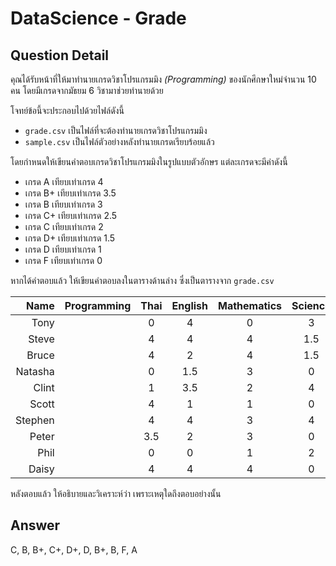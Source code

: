 # DataScience - Grade
## Question Detail
คุณได้รับหน้าที่ให้มาทำนายเกรดวิชาโปรแกรมมิง *(Programming)* ของนักศึกษาใหม่จำนวน 10 คน โดยมีเกรดจากมัธยม 6 วิชามาช่วยทำนายด้วย

โจทย์ข้อนี้จะประกอบไปด้วยไฟล์ดังนี้
- `grade.csv` เป็นไฟล์ที่จะต้องทำนายเกรดวิชาโปรแกรมมิง
- `sample.csv` เป็นไฟล์ตัวอย่างหลังทำนายเกรดเรียบร้อยแล้ว

โดยกำหนดให้เขียนคำตอบเกรดวิชาโปรแกรมมิงในรูปแบบตัวอักษร แต่ละเกรดจะมีค่าดังนี้
- เกรด A เทียบเท่าเกรด 4
- เกรด B+ เทียบเท่าเกรด 3.5
- เกรด B เทียบเท่าเกรด 3
- เกรด C+ เทียบเท่าเกรด 2.5
- เกรด C เทียบเท่าเกรด 2
- เกรด D+ เทียบเท่าเกรด 1.5
- เกรด D เทียบเท่าเกรด 1
- เกรด F เทียบเท่าเกรด 0

หากได้คำตอบแล้ว ให้เขียนคำตอบลงในตารางด้านล่าง ซึ่งเป็นตารางจาก `grade.csv`

| Name | Programming | Thai | English | Mathematics | Science | SocialStudies | Computer |
|--:|:--:|:--:|:--:|:--:|:--:|:--:|:--:|
| Tony | | 0 | 4 | 0 | 3 | 0 | 3 |
| Steve | | 4 | 4 | 4 | 1.5 | 1.5 | 1.5 |
| Bruce | | 4 | 2 | 4 | 1.5 | 4 | 4 |
| Natasha | | 0 | 1.5 | 3 | 0 | 4 | 3 |
| Clint | | 1 | 3.5 | 2 | 4 | 1.5 | 1 |
| Scott | | 4 | 1 | 1 | 0 | 4 | 1.5 |
| Stephen | | 4 | 4 | 3 | 4 | 4 | 4 |
| Peter | | 3.5 | 2 | 3 | 0 | 4 | 4 |
| Phil | | 0 | 0 | 1 | 2 | 3.5 | 1 |
| Daisy | | 4 | 4 | 4 | 0 | 2 | 4 |

หลังตอบแล้ว ให้อธิบายและวิเคราะห์ว่า เพราะเหตุใดถึงตอบอย่างนั้น

## Answer
C, B, B+, C+, D+, D, B+, B, F, A
